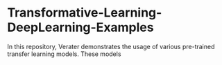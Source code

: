 # Transformative-Learning-DeepLearning-Examples
In this repository, Verater demonstrates the usage of various pre-trained transfer learning models. These models